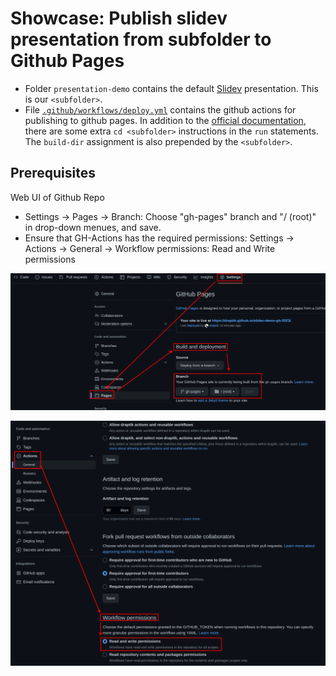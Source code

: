 # Showcase: Publish slidev presentation from subfolder to Github Pages

- Folder `presentation-demo` contains the default [Slidev](https://sli.dev/) presentation. This is our `<subfolder>`.
- File [`.github/workflows/deploy.yml`](.github/workflows/deploy.yml) contains the github actions for publishing to github pages. In
  addition to the [official documentation](https://sli.dev/guide/hosting.html#github-pages), there
  are some extra `cd <subfolder>` instructions in the `run` statements. The `build-dir` assignment is also prepended by the `<subfolder>`.

## Prerequisites

Web UI of Github Repo

- Settings -> Pages -> Branch: Choose "gh-pages" branch and "/ (root)" in drop-down menues, and save.
- Ensure that GH-Actions has the required permissions: Settings -> Actions -> General -> Workflow permissions: Read and Write permissions
  
![screenshot1](./screenshot-github-settings1.png)

![screenshot2](./screenshot-github-settings2.png)

